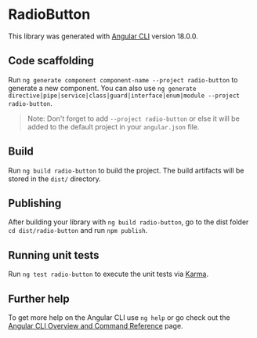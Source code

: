 # RadioButton

This library was generated with [Angular CLI](https://github.com/angular/angular-cli) version 18.0.0.

## Code scaffolding

Run `ng generate component component-name --project radio-button` to generate a new component. You can also use `ng generate directive|pipe|service|class|guard|interface|enum|module --project radio-button`.
> Note: Don't forget to add `--project radio-button` or else it will be added to the default project in your `angular.json` file. 

## Build

Run `ng build radio-button` to build the project. The build artifacts will be stored in the `dist/` directory.

## Publishing

After building your library with `ng build radio-button`, go to the dist folder `cd dist/radio-button` and run `npm publish`.

## Running unit tests

Run `ng test radio-button` to execute the unit tests via [Karma](https://karma-runner.github.io).

## Further help

To get more help on the Angular CLI use `ng help` or go check out the [Angular CLI Overview and Command Reference](https://angular.dev/tools/cli) page.
